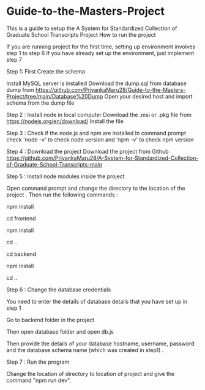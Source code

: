 # Guide-to-the-Masters-Project
This is a guide to setup the A System for Standardized Collection of Graduate School Transcripts Project
How to run the project

If you are running project for the first time, setting up environment involves step 1 to step 6 If you have already set up the environment, just implement step 7

Step 1: First Create the schema

Install MySQL server is installed
Download the dump.sql from database dump from https://github.com/PriyankaMaru28/Guide-to-the-Masters-Project/tree/main/Database%20Dump
Open your desired host and import schema from the dump file

Step 2 : Install node in local computer
Download the .msi or .pkg file from https://nodejs.org/en/download/
Install the file

Step 3 : Check if the node.js and npm are installed In command prompt check 'node -v' to check node version and 'npm -v' to check npm version

Step 4 : Download the project Download the project from Github https://github.com/PriyankaMaru28/A-System-for-Standardized-Collection-of-Graduate-School-Transcripts-main

Step 5 : Install node modules inside the project

Open command prompt and change the directory to the location of the project . Then run the following commands :

npm install

cd frontend

npm install

cd ..

cd backend

npm install

cd ..

Step 6 : Change the database credentials

You need to enter the details of database details that you have set up in step 1

Go to backend folder in the project

Then open database folder and open db.js

Then provide the details of your database hostname, username, password and the database schema name (which was created in step1) .

Step 7 : Run the program

Change the location of directory to location of project and give the command "npm run dev".
